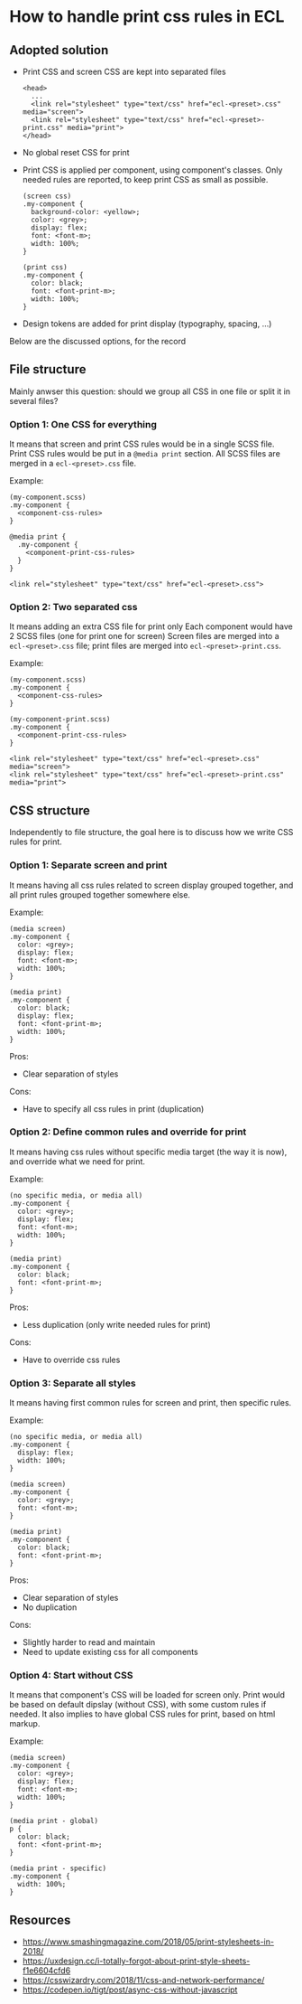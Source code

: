 # How to handle print css rules in ECL

## Adopted solution

- Print CSS and screen CSS are kept into separated files
    ```
    <head>
      ...
      <link rel="stylesheet" type="text/css" href="ecl-<preset>.css"  media="screen">
      <link rel="stylesheet" type="text/css" href="ecl-<preset>-print.css" media="print">
    </head>
    ```

- No global reset CSS for print

- Print CSS is applied per component, using component's classes. Only needed rules are reported, to keep print CSS as small as possible.
    ```
    (screen css)
    .my-component {
      background-color: <yellow>;
      color: <grey>;
      display: flex;
      font: <font-m>;
      width: 100%;
    }
    ```
    ```
    (print css)
    .my-component {
      color: black;
      font: <font-print-m>;
      width: 100%;
    }
    ```
    
- Design tokens are added for print display (typography, spacing, ...)

Below are the discussed options, for the record


## File structure

Mainly anwser this question: should we group all CSS in one file or split it in several files?

### Option 1: One CSS for everything

It means that screen and print CSS rules would be in a single SCSS file.
Print CSS rules would be put in a `@media print` section.
All SCSS files are merged in a `ecl-<preset>.css` file.

Example:

```
(my-component.scss)
.my-component {
  <component-css-rules>
}

@media print {
  .my-component {
    <component-print-css-rules>
  }
}
```

```
<link rel="stylesheet" type="text/css" href="ecl-<preset>.css">
```

### Option 2: Two separated css

It means adding an extra CSS file for print only
Each component would have 2 SCSS files (one for print one for screen)
Screen files are merged into a `ecl-<preset>.css` file; print files are merged into `ecl-<preset>-print.css`.

Example:

```
(my-component.scss)
.my-component {
  <component-css-rules>
}
```

```
(my-component-print.scss)
.my-component {
  <component-print-css-rules>
}
```

```
<link rel="stylesheet" type="text/css" href="ecl-<preset>.css" media="screen">
<link rel="stylesheet" type="text/css" href="ecl-<preset>-print.css" media="print">
```

## CSS structure

Independently to file structure, the goal here is to discuss how we write CSS rules for print.

### Option 1: Separate screen and print

It means having all css rules related to screen display grouped together, and all print rules grouped together somewhere else.

Example:

```
(media screen)
.my-component {
  color: <grey>;
  display: flex;
  font: <font-m>;
  width: 100%;
}

(media print)
.my-component {
  color: black;
  display: flex;
  font: <font-print-m>;
  width: 100%;
}
```

Pros:

- Clear separation of styles

Cons:

- Have to specify all css rules in print (duplication)

### Option 2: Define common rules and override for print

It means having css rules without specific media target (the way it is now), and override what we need for print.

Example:

```
(no specific media, or media all)
.my-component {
  color: <grey>;
  display: flex;
  font: <font-m>;
  width: 100%;
}

(media print)
.my-component {
  color: black;
  font: <font-print-m>;
}
```

Pros:

- Less duplication (only write needed rules for print)

Cons:

- Have to override css rules

### Option 3: Separate all styles

It means having first common rules for screen and print, then specific rules.

Example:

```
(no specific media, or media all)
.my-component {
  display: flex;
  width: 100%;
}

(media screen)
.my-component {
  color: <grey>;
  font: <font-m>;
}

(media print)
.my-component {
  color: black;
  font: <font-print-m>;
}
```

Pros:

- Clear separation of styles
- No duplication

Cons:

- Slightly harder to read and maintain
- Need to update existing css for all components

### Option 4: Start without CSS

It means that component's CSS will be loaded for screen only. Print would be based on default dipslay (without CSS), with some custom rules if needed.
It also implies to have global CSS rules for print, based on html markup.

Example:

```
(media screen)
.my-component {
  color: <grey>;
  display: flex;
  font: <font-m>;
  width: 100%;
}

(media print - global)
p {
  color: black;
  font: <font-print-m>;
}

(media print - specific)
.my-component {
  width: 100%;
}
```

## Resources

- https://www.smashingmagazine.com/2018/05/print-stylesheets-in-2018/
- https://uxdesign.cc/i-totally-forgot-about-print-style-sheets-f1e6604cfd6
- https://csswizardry.com/2018/11/css-and-network-performance/
- https://codepen.io/tigt/post/async-css-without-javascript
